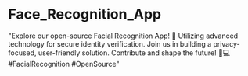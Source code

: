 # Face_Recognition_App
"Explore our open-source Facial Recognition App! 🚀 Utilizing advanced technology for secure identity verification. Join us in building a privacy-focused, user-friendly solution. Contribute and shape the future! 👤💻 #FacialRecognition #OpenSource"
